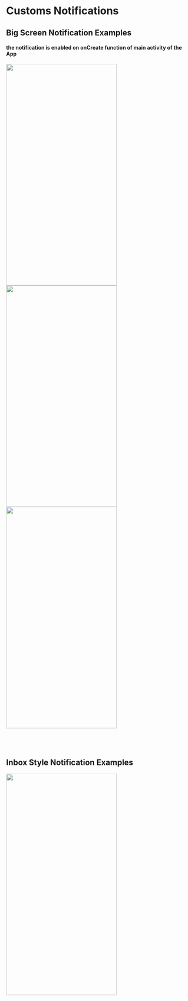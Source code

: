 <h1>Customs Notifications</h1>
<h2>Big Screen Notification Examples</h2>
<h4>the notification is enabled on onCreate function of main activity of the App</h4>
<img src="https://github.com/laidbackvalen/Custom-Notification/assets/91414069/e3340db3-d9dd-4fb7-890c-d609eab9ada7" style="width:300px; height : 600px;"/>   <img src="https://github.com/laidbackvalen/Custom-Notification/assets/91414069/413828af-e6a0-48b5-8b77-de570a36ea80" style="width:300px; height : 600px;"/>  <img src="https://github.com/laidbackvalen/Custom-Notification/assets/91414069/701ff17a-a3e4-4c9b-a13e-10677ab135e5" style="width:300px; height : 600px;"/>

<br>
<br>
<br>
<br>
<h2>Inbox Style Notification Examples</h2>
<img src="https://github.com/laidbackvalen/Custom-Notification/assets/91414069/c90bb84f-4514-4f22-9233-2132f6f78bb8" style="width:300px; height : 600px;"/>
